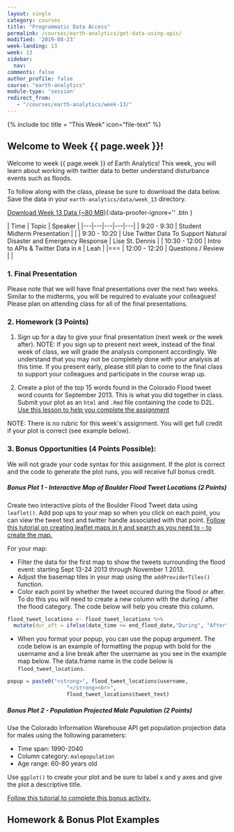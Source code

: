 ```yaml
---
layout: single
category: courses
title: "Programmatic Data Access"
permalink: /courses/earth-analytics/get-data-using-apis/
modified: '2019-08-23'
week-landing: 13
week: 13
sidebar:
  nav:
comments: false
author_profile: false
course: "earth-analytics"
module-type: 'session'
redirect_from:
   - "/courses/earth-analytics/week-13/"
---
```





{% include toc title = "This Week" icon="file-text" %}

<div class="notice--info" markdown="1">

## <i class="fa fa-ship" aria-hidden="true"></i> Welcome to Week {{ page.week }}!

Welcome to week {{ page.week }} of Earth Analytics! This week, you will learn about
working with twitter data to better understand disturbance events such as floods.

To follow along with the class, please be sure to download the data below.
Save the data in your `earth-analytics/data/week_13` directory.

[<i class="fa fa-download" aria-hidden="true"></i> Download Week 13 Data (~80 MB)](https://ndownloader.figshare.com/files/10960175){:data-proofer-ignore='' .btn }

</div>

|  Time | Topic   | Speaker   |
|---|---|---|---|---|
| 9:20 - 9:30  | Student Midterm Presentation |   |
| 9:30 - 10:20  | Use Twitter Data To Support Natural Disaster and Emergency Response | Lise St. Dennis   |
| 10:30 - 12:00  | Intro to APIs & Twitter Data in `R`  |  Leah |
|===
| 12:00 - 12:20  | Questions / Review   |   |

### 1. Final Presentation

Please note that we will have final presentations over the next two weeks. Similar
to the midterms, you will be required to evaluate your colleagues! Please plan
on attending class for all of the final presentations.

### 2. Homework (3 Points)

1. Sign up for a day to give your final presentation (next week or the week after). NOTE: If you sign up to present next week, instead of the final week of class, we will grade the analysis component accordingly. We understand that you may not be completely done with your analysis at this time. If you present early, please still plan to come to the final class to support your
colleagues and participate in the course wrap up.

2. Create a plot of the top 15 words found in the Colorado Flood tweet word counts for September 2013.
This is what you did together in class. Submit your plot as an `html` and `.Rmd` file containing the code to D2L. <a href= "{{ site.url}}/courses/earth-analytics/get-data-using-apis/text-mine-colorado-flood-tweets-science-r/">Use this lesson to help you complete the assignment </a>

NOTE: There is no rubric for this week's assignment. You will get full credit if your
plot is correct (see example below).

### 3. Bonus Opportunities (4 Points Possible):

We will not grade your code syntax for this assignment. If the plot is correct
and the code to generate the plot runs, you will receive full bonus credit.

##### Bonus Plot 1 - Interactive Map of Boulder Flood Tweet Locations (2 Points)

Create two interactive plots of the Boulder Flood Tweet data using `leaflet()`. Add
pop ups to your map so when you click on each point, you can view the tweet text
and twitter handle associated with that point. <a href ="{{ site.url }}/courses/earth-analytics/get-data-using-apis/leaflet-r/">Follow this tutorial on creating leaflet maps in `R` and search as you need to - to create the map. </a>

For your map:

* Filter the data for the first map to show the tweets surrounding the flood event: starting Sept 13-24 2013 through November 1 2013.
* Adjust the basemap tiles in your map using the `addProviderTiles()` function.
* Color each point by whether the tweet occured during the flood or after. To do
this you will need to create a new column with the during / after the flood category.
The code below will help you create this column.

```r
flood_tweet_locations <- flood_tweet_locations %>%
  mutate(dur_aft = ifelse(date_time <= end_flood_date,"During", "After"))
```

* When you format your popup, you can use the popup argument. The code below is
an example of formatting the popup with bold for the username and a line break after
the username as you see in the example map below. The data.frame name in the code
below is `flood_tweet_locations`.

```r
popup = paste0("<strong>", flood_tweet_locations$username,
                   "</strong><br>",
                   flood_tweet_locations$tweet_text)
```

##### Bonus Plot 2 - Population Projected Male Population (2 Points)

Use the Colorado Information Warehouse API get population projection data for
males using the following parameters:

* Time span: 1990-2040
* Column category: `malepopulation`
* Age range: 60-80 years old

Use `ggplot()` to create your plot and be sure to label x and y axes and give the plot a descriptive title.

<a href ="{{ site.url }}/courses/earth-analytics/get-data-using-apis/API-data-access-r/">Follow this tutorial to complete this bonus activity. </a>


## Homework & Bonus Plot Examples
















